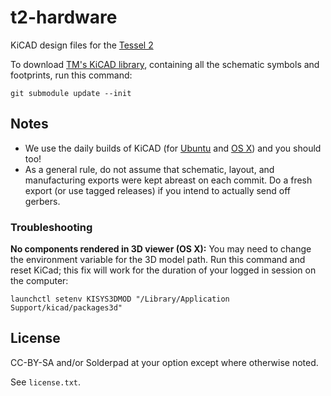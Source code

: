 # t2-hardware

KiCAD design files for the [Tessel 2](//tessel.io)

To download [TM's KiCAD library](https://github.com/technicalmachine/tm-kicad-library), containing all the schematic symbols and footprints, run this command:

```
git submodule update --init
```

## Notes

* We use the daily builds of KiCAD (for [Ubuntu](https://code.launchpad.net/~js-reynaud/+archive/ubuntu/ppa-kicad) and [OS X](http://www.kicad-pcb.org/display/KICAD/Installing+KiCad#InstallingKiCad-MacOSX)) and you should too!
* As a general rule, do not assume that schematic, layout, and manufacturing exports were kept abreast on each commit. Do a fresh export (or use tagged releases) if you intend to actually send off gerbers.

### Troubleshooting

**No components rendered in 3D viewer (OS X):** You may need to change the environment variable for the 3D model path. Run this command and reset KiCad; this fix will work for the duration of your logged in session on the computer:

```
launchctl setenv KISYS3DMOD "/Library/Application Support/kicad/packages3d"
```

## License

CC-BY-SA and/or Solderpad at your option except where otherwise noted.

See `license.txt`.
